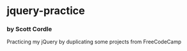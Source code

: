 # jquery-practice
### by Scott Cordle
Practicing my jQuery by duplicating some projects from FreeCodeCamp
